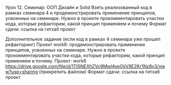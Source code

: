 Урок 12. Семинар: ООП Дизайн и Solid
Взять реализованный код в рамках семинара 4 и продемонстрировать применение принципов, усвоенных на семинаре. Нужно в проекте прокомментировать участки кода, которые рефакторим, какой принцип применяем и почему
Формат сдачи: ссылка на гитхаб проект

Дополнительное задание (если код в рамках 4 семинара уже прошел рефакторинг)
Проект work6: продемонстрировать применение принципов, усвоенных на семинаре. Нужно в проекте прокомментировать участки кода, которые рефакторим, какой принцип применяем и почему.
Проект: work6 https://drive.google.com/file/d/1TISNEXhZVc9MwIAyeOjiV9E2Kr1Nz8x3/view?usp=sharing (прикрепить файлом)
Формат сдачи: ссылка на гитхаб проект
